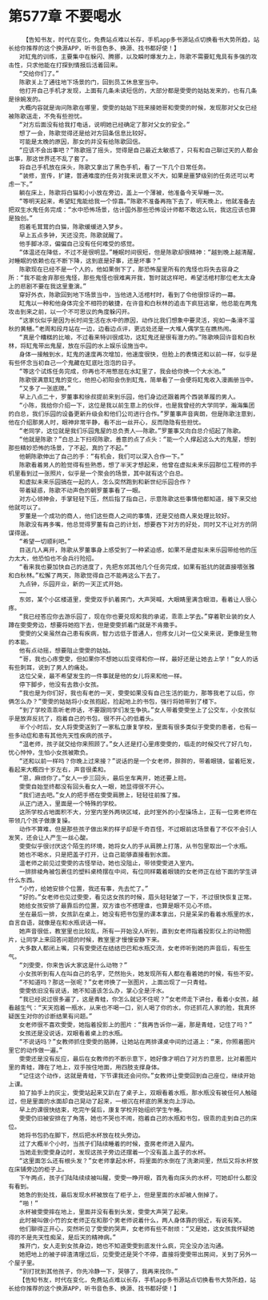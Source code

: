 # 第577章 不要喝水
        【告知书友，时代在变化，免费站点难以长存，手机app多书源站点切换看书大势所趋，站长给你推荐的这个换源APP，听书音色多、换源、找书都好使！】
       对缸鬼的训练，主要集中在躲闪、腾挪，以及瞬时爆发力上，陈歌不需要缸鬼具有多强的攻击性，只求他能在打探到情报后活着回来。
       “交给你们了。”
       陈歌关上了通往地下场景的门，回到员工休息室当中。
       他打开自己手机才发现，上面有几条未读短信的，大部分都是雯雯的姑姑发来的，也有几条是徐婉发的。
       大概内容就是询问陈歌在哪里，雯雯的姑姑下班来接她哥和雯雯的时候，发现那对父女已经被陈歌送走，不免有些担忧。
       “对方后面没有给我打电话，说明她已经确定了那对父女的安全。”
       想了一会，陈歌觉得还是给对方回条信息比较好。
       可能是太晚的原因，那女的并没有给陈歌回信。
       “应该不会出事吧？”陈歌摇了摇头，觉得是自己最近太敏感了，只有和自己聊过天的人都会出事，那这世界还不乱了套了。
       将自己手机放在床头，陈歌又拿出了黑色手机，看了一下几个日常任务。
       “装修，宣传，扩建，普通难度的任务对我来说意义不大，如果是噩梦级别的任务还可以考虑一下。”
       躺在床上，陈歌将白猫和小小放在旁边，盖上一个薄被，他准备今天早睡一次。
       “等明天起来，希望缸鬼能给我一个惊喜。”陈歌不准备再拖下去了，明天晚上，他就准备去把双生水鬼任务完成：“水中恐怖场景，估计国外那些恐怖设计师都不敢这么玩，我这应该也算是独创。”
       抱着毛茸茸的白猫，陈歌缓缓进入梦乡。
       早上五点多钟，天还没亮，陈歌就醒了。
       他手脚冰凉，偏偏自己没有任何难受的感觉。
       “体温还在降低，不过不是很明显。”睡眠时间很短，但是陈歌却很精神：“越到晚上越清醒，对睡眠的依赖也在不断下降，这到底是好事，还是坏事？”
       陈歌现在已经不是一个人的，他如果倒下了，那恐怖屋里所有的鬼怪也将失去容身之所：“我不能舍弃那些鬼怪，那些鬼怪也很难离开我，暂时就这样吧，希望活棺村那位老太太身上的悲剧不要在我这里重演。”
       穿好外衣，陈歌回到地下场景当中，当他进入活棺村时，看到了令他很惊讶的一幕。
       缸鬼以一种和他身体完全不相符的敏捷，在许音和白秋林的追击下疯狂逃窜，他总能在两鬼攻击到来之前，以一个不可思议的角度躲闪开。
       “这家伙似乎是因为长时间生活在水中的原因，动作比我们想象中要灵活，宛如一条滑不溜秋的黄鳝。”老周和段月站在一边，边看边点评，更远处还是一大堆人偶学生在瞧热闹。
       “真是个糟糕的比喻，不过看来特训很成功，这缸鬼还是很有潜力的。”陈歌唤回许音和白秋林，将缸鬼带出鬼屋，放在乐园的水上娱乐设施当中。
       身体一接触到水，缸鬼的速度再次增加，他速度很快，但脸上的表情还和以前一样，似乎是有些怀念当初自己一个鬼藏在缸底吐泡泡的日子。
       “等这个试炼任务完成，你再也不用憋屈在水缸里了，我会给你换一个大水池。”
       陈歌很满意缸鬼的变化，他担心初阳会伤到缸鬼，简单看了一会便将缸鬼收入漫画册当中。
       “又多了一张底牌。”
       早上八点二十，罗董事和徐叔提前来到乐园，他们身边还跟着两个西装革履的男人。
       “小陈，我给你介绍一下，这位是我以前生意上的伙伴，也是我曾经的大学同学，瀚海集团的白总，我们乐园的设备更新升级会和他们公司进行合作。”罗董事声音爽朗，但是陈歌注意到，他在介绍那男人时，眼神非常平静，看不出一丝开心，反而隐隐有些担忧。
       “老同学，这位就是我们乐园鬼屋的总负责人——陈歌。”罗董事又向白总介绍起了陈歌。
       “他就是陈歌？”白总上下扫视陈歌，善意的点了点头：“能一个人撑起这么大的鬼屋，想到那些精妙恐怖的场景，了不起，真的了不起。”
       他朝陈歌伸出了自己的手：“有机会，我们可以深入合作一下。”
       陈歌看着男人的脸觉得有些熟悉，想了半天才想起来，他曾在虚拟未来乐园那位工程师的手机里看到过一张照片，似乎是一个聚会的场景，其中就有这个白总。
       和虚拟未来乐园搞在一起的人，怎么突然跑到和新世纪乐园合作？
       带着疑惑，陈歌不动声色的朝罗董事看了一眼。
       对方心领神会，手掌轻轻下压，然后指了指自己，示意陈歌这些事情他都知道，接下来交给他就可以了。
       罗董是一个成功的商人，他们这些商人之间的事情，还是交给商人来处理比较好。
       陈歌没有再多嘴，他总觉得罗董有自己的计划，想要吞下对方的好处，同时又不让对方的阴谋得逞。
       “希望一切顺利吧。”
       目送几人离开，陈歌从罗董事身上感受到了一种紧迫感，如果不是虚拟未来乐园带给他的压力太大，他恐怕也不会兵行险招。
       “看来我也要加快自己的进度了，先把东郊其他几个任务完成，如果有抵抗的就直接喂张雅和白秋林。”松懈了两天，陈歌觉得自己不能再这么下去了。
       九点钟，乐园开业，新的一天正式开始。
       ……
       东郊，某个小区楼道里，雯雯双手扒着房门，大声哭喊，大眼睛里满含眼泪，看着让人很心疼。
       “我已经答应你去游乐园了，现在你也要兑现和我的承诺，乖乖上学去。”穿着职业装的女人蹲在雯雯旁边，想要将她抱下去，但是雯雯抓着门就是不肯撒手。
       雯雯的父亲虽然自己患有疾病，智力远低于普通人，但疼女儿对一位父亲来说，更像是生物的本能。
       他有点动摇，想要阻止雯雯的姑姑。
       “哥，我也心疼雯雯，但如果你不想她以后变得和你一样，最好还是让她去上学！”女人的话有些刺耳，说到了男人的痛处。
       这位父亲，最不希望发生的一件事就是他的女儿将来和他一样。
       停下脚步，他没有去救小女孩。
       “我也是为你们好，我也有老的一天，雯雯如果没有自己生活的能力，那等我老了以后，你俩怎么办？”雯雯的姑姑将小女孩抱起，捡起地上的书包，强行将她带到了楼下。
       “到了学校乖乖听老师话，不要跟同学们发生争执。”女人带着雯雯坐上了公交车，小女孩似乎是放弃反抗了，抱着自己的书包，很不开心的低着头。
       半个小时后，女人将雯雯送到了一家私立康复学校，里面有很多类似于雯雯的患者，也有一些多动症和患有其他先天性疾病的孩子。
       “温老师，孩子就交给你来照顾了。”女人还是打心里疼雯雯的，临走的时候交代了好几句，忧心忡忡，生怕小女孩被欺负。
       “还和以前一样吗？你晚上过来接？”说话的是一个女老师，胖胖的，带着眼镜，留着短发，看起来大概四十岁左右，声音很柔和。
       “恩，麻烦你了。”女人一步三回头，最后坐车离开，她还要上班。
       雯雯自始至终都没有回头看女人一眼，她显得很不开心。
       “我们进去吧。”女人的把手搭在雯雯肩膀上，轻轻往前推了推。
       从正门进入，里面是一个特殊的学校。
       这所学校占地面积不大，分室内室外两块区域，此时室外的小型操场上，正有一位男老师在带领几个孩子做康复操。
       动作不算难，但是那些孩子做出来的样子却是千奇百怪，不过眼前这场景看了不仅不会引人发笑，还会让人产生一丝心酸。
       雯雯似乎很讨厌这个陌生的环境，她将女人的手从肩膀上打落，从书包里取出一个水瓶。
       她也不喝水，只是把盖子打开，让自己能够直接看到水面。
       温老师之前见过雯雯的古怪举动，她也没阻止，带领雯雯进入室内。
       一排排棱角被包裹住的塑料桌椅摆在中间，有位同样戴着眼镜的女老师正在给下面的学生讲什么东西。
       “小竹，给她安排个位置，我还有事，先去忙了。”
       “好的。”女老师也见过雯雯，看见这女孩的时候，眉头轻轻皱了一下，不过很快恢复正常。
       她给女孩安排了最靠后的位置，双方谁也不搭理谁，也算是眼不见心不烦。
       坐在最后一排，女孩趴在桌上，她没有把书包里的课本拿出，只是呆呆的看着水瓶里的水，自言自语，就像是在和水瓶说话一样。
       她声音很低，教室里也比较乱，所有一开始没人听到，直到女老师指着投影仪上的动物图片，让同学上来回答问题的时候，教室里才慢慢安静下来。
       大多数人都闭上嘴，只有雯雯还在结结巴巴和水瓶交流，女老师听到她的声音后，有些生气。
       “刘雯雯，你来告诉大家这是什么动物？”
       小女孩听到有人在叫自己的名字，茫然抬头，她发现所有人都在看着她的时候，有些不安。
       “不知道吗？那这一张呢？”女老师换了一张图片，上面出现了一只青蛙。
       雯雯依旧没有说话，她不知道该怎么办，掌心全是汗水。
       “我已经说过很多遍了，这是青蛙，你怎么就记不住呢？”女老师走下讲台，看着小女孩，越看越生气：“天天抱着一瓶水，从来也不喝一口，别人喝了你的水，你还抓花人家的脸，我真怀疑医生对你的诊断结果有问题。”
       女老师很不喜欢雯雯，她指着投影上的图片：“我再告诉你一遍，那是青蛙，记住了吗？”
       女孩还是没说话，双眼看着桌上的水瓶。
       “不说话吗？”女教师抓住雯雯的胳膊，让她站在两排课桌中间的过道上：“来，你照着图片里它的动作做一遍。”
       雯雯还是没有反应，最后在女教师的不断示意下，她好像才明白了对方的意思，比对着图片里的青蛙，蹲在了地上，双手按住地面，用四肢支撑身体。
       “记住这个动作，这就是青蛙，下节课我还会问你。”女教师让雯雯回到自己座位，继续开始上课。
       拍了拍手上的灰尘，雯雯站起来又趴在了桌子上，双眼看着水瓶，那水瓶没有被任何人触碰过，但是里面的水面却自己晃动了起来，一根沉在杯底的黑发向上浮动。
       早上的课很快结束，吃完午餐后，康复学校开始组织学生午睡。
       雯雯仍旧被安排在了角落，她也不哭也不闹，抱着自己的水瓶和书包，很乖的走到自己的床位。
       她将书包扔在脚下，然后把水杯放在枕头旁边。
       过了大概半个小时，当孩子们陆续睡着的时候，查房老师进入屋内。
       当她走到雯雯身边时，发现这孩子旁边还摆着一个没有盖上盖子的水杯。
       “这里面怎么还有根头发？”女老师拿起水杯，将里面的水倒在了洗漱间里，然后又将水杯放在床铺旁边的柜子上。
       下午两点，孩子们陆陆续续被叫醒，雯雯一睁开眼，首先看向床头的水杯，可她却什么都没有看到。
       她急的到处找，最后发现水杯被放在了柜子上，但是里面的水却被人倒掉了。
       “啪！”
       水杯被雯雯摔在地上，里面并没有看到头发，雯雯大声哭了起来。
       此时被叫做小竹的女老师正在和那个男老师说着什么，两人身体靠的很近，有说有笑。
       他们聊得正开心，突然听见了雯雯的哭声，女老师有些不耐烦：“又是她，这女孩我怀疑她得的不是先天性痴呆，是后天的精神病。”
       推开门，女人走到女孩身边，她也不知道雯雯到底发什么疯，完全没办法沟通。
       她把地上的被子碎渣清理过后，见雯雯还是哭个不停，直接将雯雯带出房间，关到了另外一个屋子里。
       “别打扰到其他孩子，你先冷静一下，哭够了，我再来找你。”
       【告知书友，时代在变化，免费站点难以长存，手机app多书源站点切换看书大势所趋，站长给你推荐的这个换源APP，听书音色多、换源、找书都好使！】